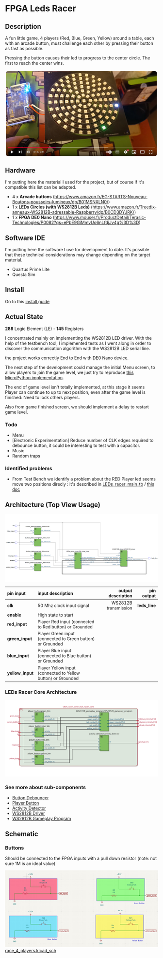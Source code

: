 # FPGA Leds Racer

## Description

A fun little game, 4 players (Red, Blue, Green, Yellow) around a table, each with an arcade button, must challenge each other by pressing their button as fast as possible.

Pressing the button causes their led to progress to the center circle. The first to reach the center wins.

[![Video Preview](./assets/video-preview.png)](https://youtu.be/GDuj1pzoBWQ)

## Hardware

I'm putting here the material I used for the project, but of course if it's compatible this list can be adapted.

- 4 x **Arcade buttons** (https://www.amazon.fr/EG-STARTS-Nouveau-Boutons-poussoirs-lumineux/dp/B01MSNXLN0/)
- 1 x **LEDs Circles (with WS2812B Leds)** (https://www.amazon.fr/Treedix-anneaux-WS2812B-adressable-Raspberry/dp/B0CD3DYJRK/)
- 1 x **FPGA DE0 Nano** (https://www.mouser.fr/ProductDetail/Terasic-Technologies/P0082?qs=ePbE9GiMmvUo6nLfdjJv4g%3D%3D)

## Software IDE

I'm putting here the software I use for development to date. It's possible that these technical considerations may change depending on the target material.

- Quartus Prime Lite
- Questa Sim

## Install

Go to this [install guide](./docs/install.md)


## Actual State
**288** Logic Element (LE) - **145** Registers

I concentrated mainly on implementing the WS2812B LED driver. With the help of the testbench tool, I implemented tests as I went along in order to discover the communication algorithm with the WS2812B LED serial line.

the project works correctly End to End with DE0 Nano device.

The next step of the development could manage the initial Menu screen, to allow players to join the game level, we just try to reproduce [this MicroPython implementation](https://github.com/KerCrafter/micropython-leds-racer).

The end of game level isn't totally implemented, at this stage it seems Player can continue to up to next position, even after the game level is finished: Need to lock others players.

Also from game finished screen, we should implement a delay to restart game level.

### Todo

- Menu
- [Electronic Experimentation] Reduce number of CLK edges required to debounce button, it could be interesting to test with a capacitor.
- Music
- Random traps

### Identified problems

- From Test Bench we identify a problem about the RED Player led seems move two positions direcly : it's described in [LEDs_racer_main_tb](./LEDs_racer_main_tb.vhd#L414) / [this doc](./docs/sim_counter_problem.md)

## Architecture (Top View Usage)

![Top View Architecture](./assets/top_level_arch.png)

|  pin input   | input description  |   output description             |  pin output                    |
|  :---   |  :--- | ---:                         |  ---:                    |
|  **clk**  |  50 Mhz clock input signal  |  WS2812B transmission  |  **leds_line**  |
|  **enable**  |  High state to start  | |  |
|  **red_input**  |  Player Red input (connected to Red button) or Grounded  |    |  |
|  **green_input**  |  Player Green input (connected to Green button) or Grounded  |    |  |
|  **blue_input**  |  Player Blue input (connected to Blue button) or Grounded  |    |  |
|  **yellow_input**  |  Player Yellow input (connected to Yellow button) or Grounded  |    |  |

### LEDs Racer Core Architecture

![LEDs Racer Core Architecture](./assets/LEDs_racer_core_arch.png)

### See more about sub-components

- [Button Debouncer](https://github.com/KerCrafter/button-debouncer)
- [Player Button](./docs/player_button.md)
- [Activity Detector](./docs/activity_detector.md)
- [WS2812B Driver](https://github.com/KerCrafter/WS2812B-driver)
- [WS2812B Gameplay Program](./docs/ws2812b_gameplay_program.md)


## Schematic

### Buttons

Should be connected to the FPGA inputs with a pull down resistor (note: not sure 1M is an ideal value)

![Buttons Wires](./assets/buttons_wires.png)
[race_4_players.kicad_sch](./schematic/race_4_players/race_4_players.kicad_sch)
